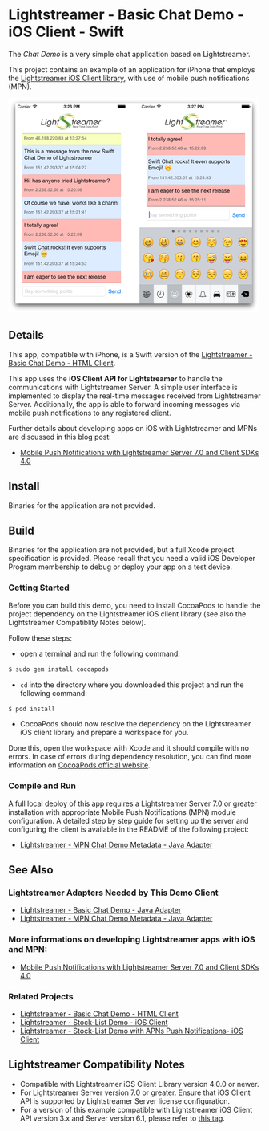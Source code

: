 # Lightstreamer - Basic Chat Demo - iOS Client - Swift

<!-- START DESCRIPTION lightstreamer-example-chat-client-ios-swift -->

The *Chat Demo* is a very simple chat application based on Lightstreamer.

This project contains an example of an application for iPhone that employs the [Lightstreamer iOS Client library](http://www.lightstreamer.com/api/ls-ios-client/latest/), with use of mobile push notifications (MPN).

![screenshot](screenshot_large.png)

## Details

This app, compatible with iPhone, is a Swift version of the [Lightstreamer - Basic Chat Demo - HTML Client](https://github.com/Lightstreamer/Lightstreamer-example-Chat-client-javascript).

This app uses the **iOS Client API for Lightstreamer** to handle the communications with Lightstreamer Server. A simple user interface is implemented to display the real-time messages received from Lightstreamer Server. Additionally, the app is able to forward incoming messages via mobile push notifications to any registered client.

Further details about developing apps on iOS with Lightstreamer and MPNs are discussed in this blog post:

* [Mobile Push Notifications with Lightstreamer Server 7.0 and Client SDKs 4.0](http://blog.lightstreamer.com/2018/01/mobile-push-notifications-with.html)

## Install

Binaries for the application are not provided.

## Build

Binaries for the application are not provided, but a full Xcode project specification is provided. Please recall that you need a valid iOS Developer Program membership to debug or deploy your app on a test device.

### Getting Started

Before you can build this demo, you need to install CocoaPods to handle the project dependency on the Lightstreamer iOS client library (see also the Lightstreamer Compatiblity Notes below).

Follow these steps:

* open a terminal and run the following command:

```sh
$ sudo gem install cocoapods
```

* `cd` into the directory where you downloaded this project and run the following command:

```sh
$ pod install
```

* CocoaPods should now resolve the dependency on the Lightstreamer iOS client library and prepare a workspace for you.

Done this, open the workspace with Xcode and it should compile with no errors. In case of errors during dependency resolution, you can find more information on [CocoaPods official website](https://cocoapods.org).

### Compile and Run

A full local deploy of this app requires a Lightstreamer Server 7.0 or greater installation with appropriate Mobile Push Notifications (MPN) module configuration. A detailed step by step guide for setting up the server and configuring the client is available in the README of the following project:

* [Lightstreamer - MPN Chat Demo Metadata - Java Adapter](https://github.com/Lightstreamer/Lightstreamer-example-MPNChatMetadata-adapter-java)

## See Also

### Lightstreamer Adapters Needed by This Demo Client

* [Lightstreamer - Basic Chat Demo - Java Adapter](https://github.com/Lightstreamer/Lightstreamer-example-Chat-adapter-java)
* [Lightstreamer - MPN Chat Demo Metadata - Java Adapter](https://github.com/Lightstreamer/Lightstreamer-example-MPNChatMetadata-adapter-java)

### More informations on developing Lightstreamer apps with iOS and MPN:

* [Mobile Push Notifications with Lightstreamer Server 7.0 and Client SDKs 4.0](http://blog.lightstreamer.com/2018/01/mobile-push-notifications-with.html)

### Related Projects

* [Lightstreamer - Basic Chat Demo - HTML Client](https://github.com/Lightstreamer/Lightstreamer-example-Chat-client-javascript)
* [Lightstreamer - Stock-List Demo - iOS Client](https://github.com/Lightstreamer/Lightstreamer-example-StockList-client-ios)
* [Lightstreamer - Stock-List Demo with APNs Push Notifications- iOS Client](https://github.com/Lightstreamer/Lightstreamer-example-MPNStockList-client-ios)

## Lightstreamer Compatibility Notes

* Compatible with Lightstreamer iOS Client Library version 4.0.0 or newer.
* For Lightstreamer Server version 7.0 or greater. Ensure that iOS Client API is supported by Lightstreamer Server license configuration.
* For a version of this example compatible with Lightstreamer iOS Client API version 3.x and Server version 6.1, please refer to [this tag](https://github.com/Lightstreamer/Lightstreamer-example-Chat-client-ios-swift/tree/last-pre-MPN).
